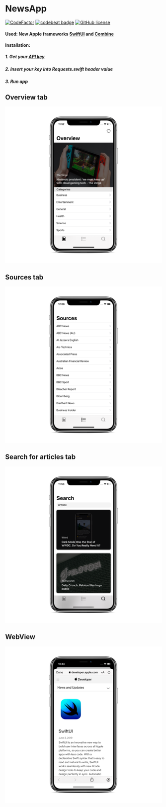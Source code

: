 # NewsApp
[![CodeFactor](https://www.codefactor.io/repository/github/alexeyvoronov96/newsapp-with-swiftui-and-combine/badge)](https://www.codefactor.io/repository/github/alexeyvoronov96/newsapp-with-swiftui-and-combine)
[![codebeat badge](https://codebeat.co/badges/4c920b0e-1b07-4786-8a5e-efe56e123038)](https://codebeat.co/projects/github-com-alexeyvoronov96-newsapp-with-swiftui-and-combine-master)
[![GitHub license](https://img.shields.io/github/license/AlexeyVoronov96/NewsApp-With-SwiftUI-And-Combine.svg)](https://github.com/AlexeyVoronov96/NewsApp-With-SwiftUI-And-Combine/blob/master/LICENSE)
#### Used: New Apple frameworks [SwiftUI](https://developer.apple.com/documentation/swiftui) and [Combine](https://developer.apple.com/documentation/combine)
#### Installation:
##### 1. Get your [API key](https://newsapi.org)
##### 2. Insert your key into Requests.swift header value
##### 3. Run app
## Overview tab
![OverviewTab](https://github.com/AlexeyVoronov96/NewsApp-With-SwiftUI/blob/master/NewsApp%20With%20SwiftUI%20Framework/ScreenShots/OverviewTab.png)
## Sources tab
![SourcesTab](https://github.com/AlexeyVoronov96/NewsApp-With-SwiftUI/blob/master/NewsApp%20With%20SwiftUI%20Framework/ScreenShots/SourcesTab.png)
## Search for articles tab
![SearchForArticlesTab](https://github.com/AlexeyVoronov96/NewsApp-With-SwiftUI/blob/master/NewsApp%20With%20SwiftUI%20Framework/ScreenShots/SearchTab.png)
## WebView
![WebView](https://github.com/AlexeyVoronov96/NewsApp-With-SwiftUI/blob/master/NewsApp%20With%20SwiftUI%20Framework/ScreenShots/WebView.png)
